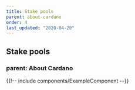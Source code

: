```yaml
---
title: Stake pools
parent: about-cardano
order: 4
last_updated: "2020-04-20"
---
```

## Stake pools
### parent: About Cardano

{{!-- include components/ExampleComponent --}}
